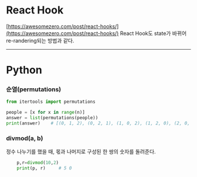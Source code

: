 # React Hook

[https://awesomezero.com/post/react-hooks/](https://awesomezero.com/post/react-hooks/)
React Hook도 state가 바뀌어 re-randering되는 방법과 같다.

---

# Python

### 순열(permutations)

```python
from itertools import permutations

people = [x for x in range(n)]
answer = list(permutations(people))
print(answer)    # [(0, 1, 2), (0, 2, 1), (1, 0, 2), (1, 2, 0), (2, 0, 1), (2, 1, 0)]
```
### divmod(a, b)

정수 나누기를 했을 때, 몫과 나머지로 구성된 한 쌍의 숫자를 돌려준다.
```python
    p,r=divmod(10,2)
    print(p, r)     # 5 0
```